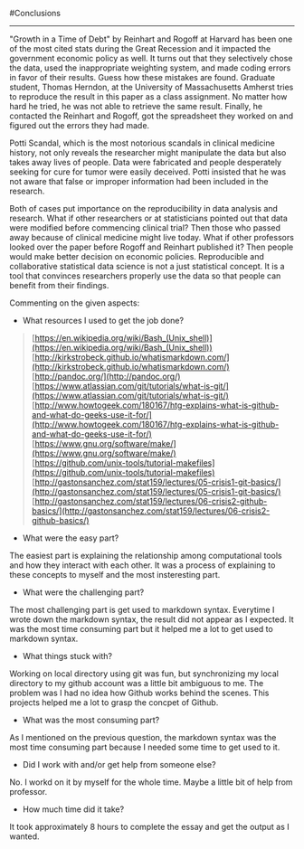 #Conclusions  
***  
"Growth in a Time of Debt" by Reinhart and Rogoff at Harvard has been one of the most cited stats during the Great Recession and it impacted the government economic policy as well. It turns out that they selectively chose the data, used the inappropriate weighting system, and made coding errors in favor of their results. Guess how these mistakes are found. Graduate student, Thomas Herndon, at the University of Massachusetts Amherst tries to reproduce the result in this paper as a class assignment.  No matter how hard he tried, he was not able to retrieve the same result. Finally, he contacted the Reinhart and Rogoff, got the spreadsheet they worked on and figured out the errors they had made.   

Potti Scandal, which is the most notorious scandals in clinical medicine history, not only reveals the researcher might manipulate the data but also takes away lives of people. Data were fabricated and people desperately seeking for cure for tumor were easily deceived. Potti insisted that he was not aware that false or improper information had been included in the research.  

Both of cases put importance on the reproducibility in data analysis and research. What if other researchers or at statisticians pointed out that data were modified before commencing clinical trial?  Then those who passed away because of clinical medicine might live today. What if other professors looked over the paper before Rogoff and Reinhart published it? 	Then people would make better decision on economic policies. Reproducible and collaborative statistical data science is not a just statistical concept. It is a tool that convinces researchers properly use the data so that people can benefit from their findings.  


Commenting on the given aspects:   

- What resources I used to get the job done?  

>[https://en.wikipedia.org/wiki/Bash_(Unix_shell)](https://en.wikipedia.org/wiki/Bash_(Unix_shell))  
>[http://kirkstrobeck.github.io/whatismarkdown.com/](http://kirkstrobeck.github.io/whatismarkdown.com/)	  
>[http://pandoc.org/](http://pandoc.org/)     
>[https://www.atlassian.com/git/tutorials/what-is-git/](https://www.atlassian.com/git/tutorials/what-is-git/)    
>[http://www.howtogeek.com/180167/htg-explains-what-is-github-and-what-do-geeks-use-it-for/](http://www.howtogeek.com/180167/htg-explains-what-is-github-and-what-do-geeks-use-it-for/)    
>[https://www.gnu.org/software/make/](https://www.gnu.org/software/make/)   
>[https://github.com/unix-tools/tutorial-makefiles](https://github.com/unix-tools/tutorial-makefiles)    
>[http://gastonsanchez.com/stat159/lectures/05-crisis1-git-basics/](http://gastonsanchez.com/stat159/lectures/05-crisis1-git-basics/)    
>[http://gastonsanchez.com/stat159/lectures/06-crisis2-github-basics/](http://gastonsanchez.com/stat159/lectures/06-crisis2-github-basics/)    

- What were the easy part? 

The easiest part is explaining the relationship among computational tools and how they interact with each other. It was a process of explaining to these concepts to myself and the most insteresting part.

- What were the challenging part? 
   
The most challenging part is get used to markdown syntax. Everytime I wrote down the markdown syntax, the result did not appear as I expected. It was the most time consuming part but it helped me a lot to get used to markdown syntax.

- What things stuck with?    

Working on local directory using git was fun, but synchronizing my local directory to my github account was a little bit ambiguous to me. The problem was I had no idea how Github works behind the scenes. This projects helped me a lot to grasp the concpet of Github.

- What was the most consuming part?    

As I mentioned on the previous question, the markdown syntax was the most time consuming part because I needed some time to get used to it.

- Did I work with and/or get help from someone else?  

No. I workd on it by myself for the whole time. Maybe a little bit of help from professor.

- How much time did it take?  

It took approximately 8 hours to complete the essay and get the output as I wanted.
	